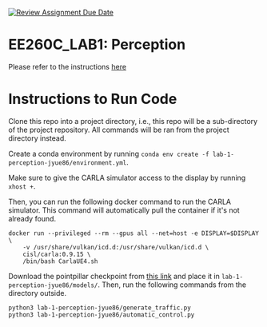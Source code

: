 [![Review Assignment Due Date](https://classroom.github.com/assets/deadline-readme-button-22041afd0340ce965d47ae6ef1cefeee28c7c493a6346c4f15d667ab976d596c.svg)](https://classroom.github.com/a/w3FoW0fO)
# EE260C_LAB1: Perception

Please refer to the instructions [here](https://docs.google.com/document/d/1BvQ9ztEvxDwsHv-RWEy2EOA7kdAonzdkbJIuQSB1nJI/edit?usp=sharing)


# Instructions to Run Code
Clone this repo into a project directory, i.e., this repo will be a sub-directory of the project repository. All commands
will be ran from the project directory instead.

Create a conda environment by running  `conda env create -f lab-1-perception-jyue86/environment.yml`.

Make sure to give the CARLA simulator access to the display by running `xhost +`.

Then, you can run the following docker command to run the CARLA simulator. This command will automatically pull the container if it's not already found.
```
docker run --privileged --rm --gpus all --net=host -e DISPLAY=$DISPLAY \
    -v /usr/share/vulkan/icd.d:/usr/share/vulkan/icd.d \
    cisl/carla:0.9.15 \
    /bin/bash CarlaUE4.sh
```

Download the pointpillar checkpoint from [this link](https://drive.google.com/file/d/17bmTi0j1stt2iDcHchbGlZ4MuZsu3kek/view?usp=sharing) and place it in `lab-1-perception-jyue86/models/`. Then, run the following commands from the directory outside.

```
python3 lab-1-perception-jyue86/generate_traffic.py
python3 lab-1-perception-jyue86/automatic_control.py
```